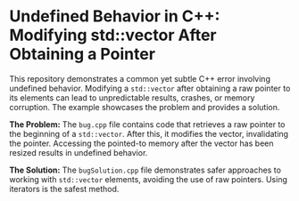 # Undefined Behavior in C++: Modifying std::vector After Obtaining a Pointer
This repository demonstrates a common yet subtle C++ error involving undefined behavior.  Modifying a `std::vector` after obtaining a raw pointer to its elements can lead to unpredictable results, crashes, or memory corruption.  The example showcases the problem and provides a solution.

**The Problem:**
The `bug.cpp` file contains code that retrieves a raw pointer to the beginning of a `std::vector`. After this, it modifies the vector, invalidating the pointer. Accessing the pointed-to memory after the vector has been resized results in undefined behavior.

**The Solution:**
The `bugSolution.cpp` file demonstrates safer approaches to working with `std::vector` elements, avoiding the use of raw pointers.  Using iterators is the safest method.